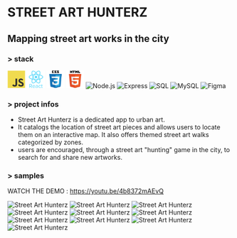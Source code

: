 # STREET ART HUNTERZ

## Mapping street art works in the city

### > stack
<p align="left">
  <img src="https://raw.githubusercontent.com/devicons/devicon/master/icons/javascript/javascript-original.svg" alt="JavaScript" width="40" height="40"/>
  <img src="https://raw.githubusercontent.com/devicons/devicon/master/icons/react/react-original-wordmark.svg" alt="React" width="40" height="40"/>
  <img src="https://raw.githubusercontent.com/devicons/devicon/master/icons/css3/css3-original-wordmark.svg" alt="CSS3" width="40" height="40"/>
  <img src="https://raw.githubusercontent.com/devicons/devicon/master/icons/html5/html5-original-wordmark.svg" alt="HTML5" width="40" height="40"/>
  <img src="https://icon.icepanel.io/Technology/svg/Node.js.svg" alt="Node.js" width="40" height="40"/>
  <img   src="https://camo.githubusercontent.com/8a0d9e84de100434d80c53053756820638ee74dc884c9b308d5d62b1df10f424/68747470733a2f2f6968312e726564627562626c652e6e65742f696d6167652e3433383930383234342e363134342f73742c736d616c6c2c353037783530372d7061642c363030783630302c6638663866382e75322e6a7067" alt="Express" width="40" height="40"/>
  <img src="https://icon.icepanel.io/Technology/svg/SQL-Developer.svg" alt="SQL" width="40" height="40"/>
  <img src="https://icon.icepanel.io/Technology/svg/MySQL.svg" alt="MySQL" width="40" height="40"/>
  <img src="https://www.vectorlogo.zone/logos/figma/figma-icon.svg" alt="Figma" width="40" height="40"/>  
</p>

### > project infos

- Street Art Hunterz is a dedicated app to urban art.
- It catalogs the location of street art pieces and allows users to locate them on an interactive map. It also offers themed street art walks categorized by zones.
- users are encouraged, through a street art "hunting" game in the city, to search for and share new artworks.

### > samples

WATCH THE DEMO : <a href="https://youtu.be/4b8372mAEvQ?feature=shared" target="_blank">https://youtu.be/4b8372mAEvQ</a>

<img src="https://julienbonet.fr/images/for_git/Street Art Hunterz01.png" alt="Street Art Hunterz"/>
<img src="https://julienbonet.fr/images/for_git/Street Art Hunterz02.png" alt="Street Art Hunterz"/>
<img src="https://julienbonet.fr/images/for_git/Street Art Hunterz03.png" alt="Street Art Hunterz"/>
<img src="https://julienbonet.fr/images/for_git/Street Art Hunterz04.png" alt="Street Art Hunterz"/>
<img src="https://julienbonet.fr/images/for_git/Street Art Hunterz05.png" alt="Street Art Hunterz"/>
<img src="https://julienbonet.fr/images/for_git/Street Art Hunterz06.png" alt="Street Art Hunterz"/>
<img src="https://julienbonet.fr/images/for_git/Street Art Hunterz07.png" alt="Street Art Hunterz"/>
<img src="https://julienbonet.fr/images/for_git/Street Art Hunterz08.png" alt="Street Art Hunterz"/>
<img src="https://julienbonet.fr/images/for_git/Street Art Hunterz09.png" alt="Street Art Hunterz"/>
<img src="https://julienbonet.fr/images/for_git/Street Art Hunterz10.png" alt="Street Art Hunterz"/>
